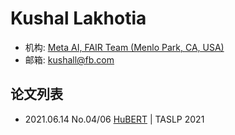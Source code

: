 # Kushal Lakhotia

- 机构: [Meta AI, FAIR Team (Menlo Park, CA, USA)](../Institutions/Meta.AI.md)
- 邮箱: kushall@fb.com

## 论文列表

- 2021.06.14 No.04/06 [HuBERT](../Models/Speech_Representaion/2021.06.14_HuBERT.md) | TASLP 2021